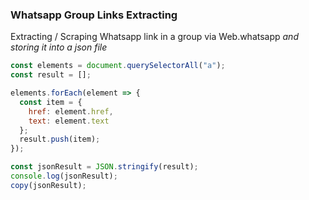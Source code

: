 
### Whatsapp Group Links Extracting
Extracting / Scraping Whatsapp link in a group  via Web.whatsapp *and storing it into a json file*

```javascript 
const elements = document.querySelectorAll("a");
const result = [];

elements.forEach(element => {
  const item = {
    href: element.href,
    text: element.text
  };
  result.push(item);
});

const jsonResult = JSON.stringify(result);
console.log(jsonResult);
copy(jsonResult);
```



